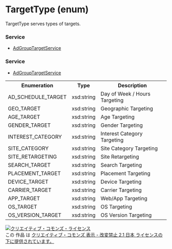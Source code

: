 # TargetType (enum)
TargetType serves types of targets.

### Service
+ [AdGroupTargetService](../services/AdGroupTargetService.md)

### Service
+ [AdGroupTargetService](../services/AdGroupTargetService.md)

<table>
 <tr>
  <th>Enumeration </th>
  <th>Type</th>
  <th>Description</th>
 <tr>
  <td>AD_SCHEDULE_TARGET</td>
  <td>xsd:string</td>
  <td>Day of Week / Hours Targeting</td>
 </tr>
 <tr>
  <td>GEO_TARGET</td>
  <td>xsd:string</td>
  <td>Geographic Targeting</td>
 </tr>
 <tr>
  <td>AGE_TARGET</td>
  <td>xsd:string</td>
  <td>Age Targeting</td>
 </tr>
 <tr>
  <td>GENDER_TARGET</td>
  <td>xsd:string</td>
  <td>Gender Targeting</td>
 </tr>
 <tr>
  <td>INTEREST_CATEGORY</td>
  <td>xsd:string</td>
  <td>Interest Category Targeting</td>
 </tr>
 <tr>
  <td>SITE_CATEGORY</td>
  <td>xsd:string</td>
  <td>Site Category Targeting</td>
 </tr>
 <tr>
  <td>SITE_RETARGETING</td>
  <td>xsd:string</td>
  <td>Site Retargeting</td>
 </tr>
 <tr>
  <td>SEARCH_TARGET</td>
  <td>xsd:string</td>
  <td>Search Targeting</td>
 </tr>
 <tr>
  <td>PLACEMENT_TARGET </td>
  <td>xsd:string</td>
  <td>Placement Targeting</td>
 </tr>
 <tr>
  <td>DEVICE_TARGET</td>
  <td>xsd:string</td>
  <td>Device Targeting</td>
 </tr>
 <tr>
  <td>CARRIER_TARGET</td>
  <td>xsd:string</td>
  <td>Carrier Targeting</td>
 </tr>
 <tr>
  <td>APP_TARGET</td>
  <td>xsd:string</td>
  <td>Web/App Targeting</td>
 </tr>
 <tr>
  <td>OS_TARGET</td>
  <td>xsd:string</td>
  <td>OS Targeting</td>
 </tr>
 <tr>
  <td>OS_VERSION_TARGET</td>
  <td>xsd:string</td>
  <td>OS Version Targeting</td>
 </tr>
</table>

<a rel="license" href="http://creativecommons.org/licenses/by-nd/2.1/jp/"><img alt="クリエイティブ・コモンズ・ライセンス" style="border-width:0" src="https://i.creativecommons.org/l/by-nd/2.1/jp/88x31.png" /></a><br />この 作品 は <a rel="license" href="http://creativecommons.org/licenses/by-nd/2.1/jp/">クリエイティブ・コモンズ 表示 - 改変禁止 2.1 日本 ライセンスの下に提供されています。</a>

